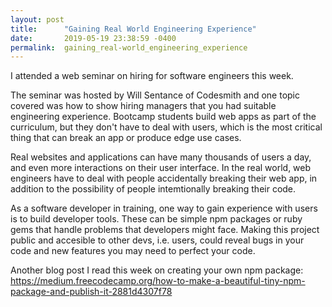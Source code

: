 ```yaml
---
layout: post
title:      "Gaining Real World Engineering Experience"
date:       2019-05-19 23:38:59 -0400
permalink:  gaining_real-world_engineering_experience
---
```


I attended a web seminar on hiring for software engineers this week. 

The seminar was hosted by Will Sentance of Codesmith and one topic covered was how to show hiring managers that you had suitable engineering experience. Bootcamp students build web apps as part of the curriculum, but they don't have to deal with users, which is the most critical thing that can break an app or produce edge use cases. 

Real websites and applications can have many thousands of users a day, and even more interactions on their user interface. In the real world, web engineers have to deal with people accidentally breaking their web app, in addition to the possibility of people intemtionally breaking their code. 

As a software developer in training, one way to gain experience with users is to build developer tools. These can be simple npm packages or ruby gems that handle problems that developers might face. Making this project public and accesible to other devs, i.e. users, could reveal bugs in your code and new features you may need to perfect your code.

Another blog post I read this week on creating your own npm package: https://medium.freecodecamp.org/how-to-make-a-beautiful-tiny-npm-package-and-publish-it-2881d4307f78

